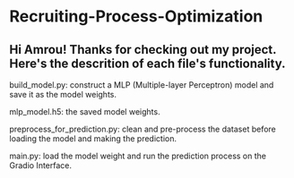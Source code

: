 # Recruiting-Process-Optimization

Hi Amrou! Thanks for checking out my project. Here's the descrition of each file's functionality.
-------------------------------------------------------------------------------------------------------------------

build_model.py: construct a MLP (Multiple-layer Perceptron) model and save it as the model weights.

mlp_model.h5: the saved model weights.

preprocess_for_prediction.py: clean and pre-process the dataset before loading the model and making the prediction.

main.py: load the model weight and run the prediction process on the Gradio Interface. 
